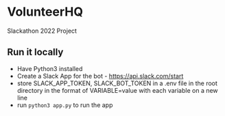 # VolunteerHQ
Slackathon 2022 Project

## Run it locally 
- Have Python3 installed
- Create a Slack App for the bot - https://api.slack.com/start
- store SLACK_APP_TOKEN, SLACK_BOT_TOKEN in a .env file in the root directory in the format of VARIABLE=value with each variable on a new line
- run `python3 app.py` to run the app  
